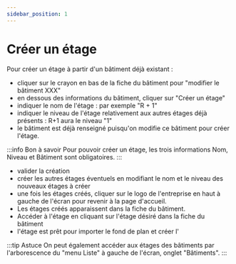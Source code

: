 ```yaml
---
sidebar_position: 1
---
```


# Créer un étage

<Youtube code="6wnzskeAskg"/>

Pour créer un étage à partir d'un bâtiment déjà existant :
-   cliquer sur le crayon en bas de la fiche du bâtiment pour "modifier le bâtiment XXX"
-   en dessous des informations du bâtiment, cliquer sur "Créer un étage"
-   indiquer le nom de l'étage : par exemple "R + 1"
-   indiquer le niveau de l'étage relativement aux autres étages déjà présents : R+1 aura le niveau "1"
-   le bâtiment est déjà renseigné puisqu'on modifie ce bâtiment pour créer l'étage.


:::info Bon à savoir
Pour pouvoir créer un étage, les trois informations Nom, Niveau et Bâtiment sont obligatoires.
:::

-   valider la création
-   créer les autres étages éventuels en modifiant le nom et le niveau des nouveaux étages à créer
-   une fois les étages créés, cliquer sur le logo de l'entreprise en haut à gauche de l'écran pour revenir à la page d'accueil.
-   Les étages créés apparaissent dans la fiche du bâtiment.
-   Accéder à l'étage en cliquant sur l'étage désiré dans la fiche du bâtiment
-   l'étage est prêt pour importer le fond de plan et créer l'<P code="floor:mapScale"/>


:::tip Astuce
On peut également accéder aux étages des bâtiments par l'arborescence du "menu Liste" à gauche de l'écran, onglet "Bâtiments".
:::